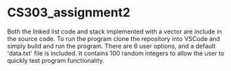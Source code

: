 # CS303_assignment2
Both the linked list code and stack implemented with a vector are include in the source code.
To run the program clone the repository into VSCode and simply build and run the program.
There are 6 user options, and a default 'data.txt' file is included.
It contains 100 random integers to allow the user to quickly test program functionality.
